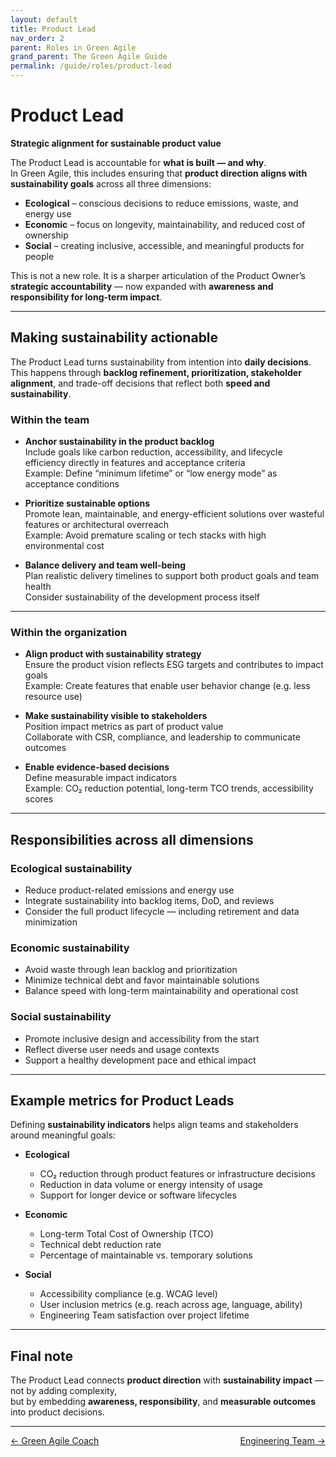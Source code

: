 ```yaml
---
layout: default
title: Product Lead
nav_order: 2
parent: Roles in Green Agile
grand_parent: The Green Agile Guide
permalink: /guide/roles/product-lead
---
```


# Product Lead

**Strategic alignment for sustainable product value**

The Product Lead is accountable for **what is built — and why**.  
In Green Agile, this includes ensuring that **product direction aligns with sustainability goals** across all three dimensions:

- **Ecological** – conscious decisions to reduce emissions, waste, and energy use  
- **Economic** – focus on longevity, maintainability, and reduced cost of ownership  
- **Social** – creating inclusive, accessible, and meaningful products for people

This is not a new role. It is a sharper articulation of the Product Owner’s **strategic accountability** — now expanded with **awareness and responsibility for long-term impact**.

---

## Making sustainability actionable

The Product Lead turns sustainability from intention into **daily decisions**.  
This happens through **backlog refinement, prioritization, stakeholder alignment**, and trade-off decisions that reflect both **speed and sustainability**.

### Within the team

- **Anchor sustainability in the product backlog**  
  Include goals like carbon reduction, accessibility, and lifecycle efficiency directly in features and acceptance criteria  
  Example: Define “minimum lifetime” or “low energy mode” as acceptance conditions

- **Prioritize sustainable options**  
  Promote lean, maintainable, and energy-efficient solutions over wasteful features or architectural overreach  
  Example: Avoid premature scaling or tech stacks with high environmental cost

- **Balance delivery and team well-being**  
  Plan realistic delivery timelines to support both product goals and team health  
  Consider sustainability of the development process itself

---

### Within the organization

- **Align product with sustainability strategy**  
  Ensure the product vision reflects ESG targets and contributes to impact goals  
  Example: Create features that enable user behavior change (e.g. less resource use)

- **Make sustainability visible to stakeholders**  
  Position impact metrics as part of product value  
  Collaborate with CSR, compliance, and leadership to communicate outcomes

- **Enable evidence-based decisions**  
  Define measurable impact indicators  
  Example: CO₂ reduction potential, long-term TCO trends, accessibility scores

---

## Responsibilities across all dimensions

### Ecological sustainability

- Reduce product-related emissions and energy use  
- Integrate sustainability into backlog items, DoD, and reviews  
- Consider the full product lifecycle — including retirement and data minimization

### Economic sustainability

- Avoid waste through lean backlog and prioritization  
- Minimize technical debt and favor maintainable solutions  
- Balance speed with long-term maintainability and operational cost

### Social sustainability

- Promote inclusive design and accessibility from the start  
- Reflect diverse user needs and usage contexts  
- Support a healthy development pace and ethical impact

---

## Example metrics for Product Leads

Defining **sustainability indicators** helps align teams and stakeholders around meaningful goals:

- **Ecological**  
  - CO₂ reduction through product features or infrastructure decisions  
  - Reduction in data volume or energy intensity of usage  
  - Support for longer device or software lifecycles

- **Economic**  
  - Long-term Total Cost of Ownership (TCO)  
  - Technical debt reduction rate  
  - Percentage of maintainable vs. temporary solutions

- **Social**  
  - Accessibility compliance (e.g. WCAG level)  
  - User inclusion metrics (e.g. reach across age, language, ability)  
  - Engineering Team satisfaction over project lifetime

---

## Final note

The Product Lead connects **product direction** with **sustainability impact** — not by adding complexity,  
but by embedding **awareness, responsibility**, and **measurable outcomes** into product decisions.

---
<div style="display: flex; justify-content: space-between;">
  <a href="/guide/roles/green-agile-coach" style="text-small">← Green Agile Coach</a>
  <a href="/guide/roles/engineering-team" style="text-small">Engineering Team →</a>
</div>